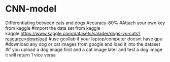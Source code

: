 # CNN-model
Differentiating between cats and dogs
Accuracy-80%
#Attach your own key from kaggle 
#import the data set from kaggle
kaggle:https://www.kaggle.com/datasets/salader/dogs-vs-cats?resource=download
#use gcollab if your laptop/computer doesnt have gpu
#download any dog or cat images from google and load it into the dataset 
#if you upload a dog image first and a cat image later and test a dog image it will return 1 vice versa

